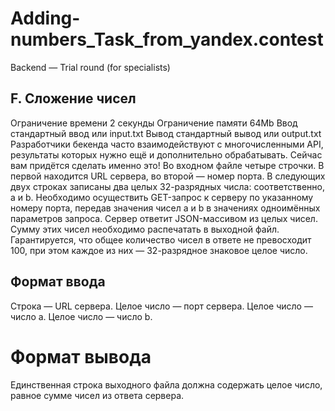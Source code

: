 # Adding-numbers_Task_from_yandex.contest
Backend — Trial round (for specialists)
## F. Сложение чисел
Ограничение времени	2 секунды
Ограничение памяти	64Mb
Ввод	стандартный ввод или input.txt
Вывод	стандартный вывод или output.txt
Разработчики бекенда часто взаимодействуют с многочисленными API, результаты которых нужно ещё и дополнительно обрабатывать. Сейчас вам придётся сделать именно это!
Во входном файле четыре строчки. В первой находится URL сервера, во второй — номер порта. В следующих двух строках записаны два целых 32-разрядных числа: соответственно, a и b. Необходимо осуществить GET-запрос к серверу по указанному номеру порта, передав значения чисел a и b в значениях одноимённых параметров запроса. Сервер ответит JSON-массивом из целых чисел. Сумму этих чисел необходимо распечатать в выходной файл.
Гарантируется, что общее количество чисел в ответе не превосходит 100, при этом каждое из них — 32-разрядное знаковое целое число.

## Формат ввода
Строка — URL сервера.
Целое число — порт сервера.
Целое число — число a.
Целое число — число b.
#  Формат вывода
Единственная строка выходного файла должна содержать целое число, равное сумме чисел из ответа сервера.
